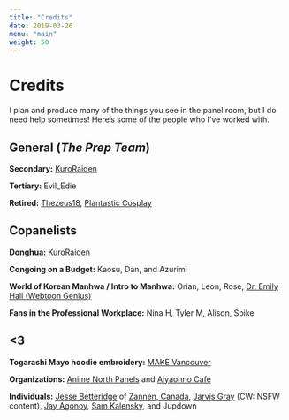 ```yaml
---
title: "Credits"
date: 2019-03-26
menu: "main"
weight: 50
---
```


# Credits

I plan and produce many of the things you see in the panel room, but I do need help sometimes! Here’s some of the people who I’ve worked with.

## General (_The Prep Team_)
**Secondary:** [KuroRaiden](https://twitter.com/KuroRaiden/)

**Tertiary:** Evil_Edie

**Retired:** [Thezeus18](https://twitter.com/imcyaal), [Plantastic Cosplay](https://plantastic.picobin.com/)

## Copanelists
**Donghua:** [KuroRaiden](https://twitter.com/KuroRaiden/)

**Congoing on a Budget:** Kaosu, Dan, and Azurimi

**World of Korean Manhwa / Intro to Manhwa:** Orian, Leon, Rose, [Dr. Emily Hall (Webtoon Genius)](https://webtoongenius.com/)

**Fans in the Professional Workplace:** Nina H, Tyler M, Alison, Spike

## <3
**Togarashi Mayo hoodie embroidery:** [MAKE Vancouver](https://www.makevancouver.com/)

**Organizations:** [Anime North Panels](https://twitter.com/an_panels) and [Aiyaohno Cafe](https://www.instagram.com/aiyaohno.cafe/)

**Individuals:** [Jesse Betteridge](https://linktr.ee/jbetteridge) of [Zannen, Canada](http://zannen.ca), [Jarvis Gray](http://twitter.com/Road_Buster84) (CW: NSFW content), [Jay Agonoy](http://jayagonoy.xyz), [Sam Kalensky](https://samkalensky.com), and Jupdown
